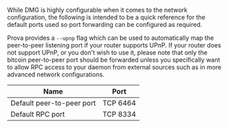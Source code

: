 While DMG is highly configurable when it comes to the network configuration,
the following is intended to be a quick reference for the default ports used so
port forwarding can be configured as required.

Prova provides a `--upnp` flag which can be used to automatically map the peer-to-peer listening port if your router supports UPnP.  If your router does not support UPnP, or you don't wish to use it, please note that only the bitcoin peer-to-peer port should be forwarded unless you specifically want to allow RPC access to your daemon from external sources such as in more advanced network configurations.

|Name|Port|
|----|----|
|Default peer-to-peer port|TCP 6464|
|Default RPC port|TCP 8334|
